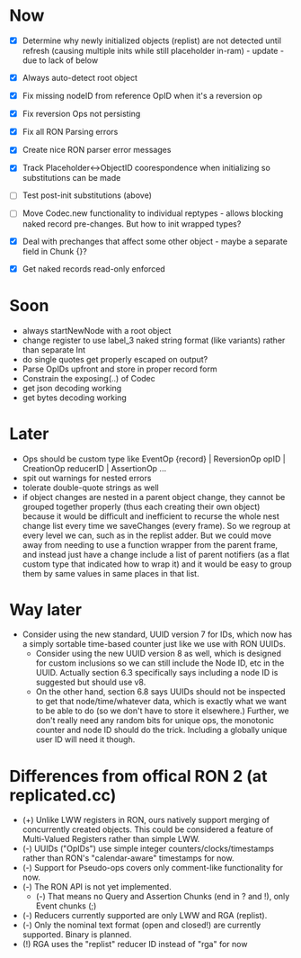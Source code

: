 # Now
- [X] Determine why newly initialized objects (replist) are not detected until refresh (causing multiple inits while still placeholder in-ram) - update - due to lack of below
- [X] Always auto-detect root object
- [X] Fix missing nodeID from reference OpID when it's a reversion op
- [X] Fix reversion Ops not persisting
- [X] Fix all RON Parsing errors
- [X] Create nice RON parser error messages
- [X] Track Placeholder<->ObjectID coorespondence when initializing so substitutions can be made
- [ ] Test post-init substitutions (above)
- [ ] Move Codec.new functionality to individual reptypes - allows blocking naked record pre-changes. But how to init wrapped types?
- [X] Deal with prechanges that affect some other object - maybe a separate field in Chunk {}?
- [X] Get naked records read-only enforced


# Soon
- always startNewNode with a root object 
- change register to use label_3 naked string format (like variants) rather than separate Int
- do single quotes get properly escaped on output?
- Parse OpIDs upfront and store in proper record form
- Constrain the exposing(..) of Codec
- get json decoding working
- get bytes decoding working


# Later
- Ops should be custom type like EventOp {record} | ReversionOp opID | CreationOp reducerID | AssertionOp ...
- spit out warnings for nested errors
- tolerate double-quote strings as well
- if object changes are nested in a parent object change, they cannot be grouped together properly (thus each creating their own object) because it would be difficult and inefficient to recurse the whole nest change list every time we saveChanges (every frame). So we regroup at every level we can, such as in the replist adder. But we could move away from needing to use a function wrapper from the parent frame, and instead just have a change include a list of parent notifiers (as a flat custom type that indicated how to wrap it) and it would be easy to group them by same values in same places in that list.


# Way later
- Consider using the new standard, UUID version 7 for IDs, which now has a simply sortable time-based counter just like we use with RON UUIDs.
  - Consider using the new UUID version 8 as well, which is designed for custom inclusions so we can still include the Node ID, etc in the UUID. Actually section 6.3 specifically says including a node ID is suggested but should use v8.
  - On the other hand, section 6.8 says UUIDs should not be inspected to get that node/time/whatever data, which is exactly what we want to be able to do (so we don't have to store it elsewhere.) Further, we don't really need any random bits for unique ops, the monotonic counter and node ID should do the trick. Including a globally unique user ID will need it though.


# Differences from offical RON 2 (at replicated.cc)
- (+) Unlike LWW registers in RON, ours natively support merging of concurrently created objects. This could be considered a feature of Multi-Valued Registers rather than simple LWW.
- (-) UUIDs ("OpIDs") use simple integer counters/clocks/timestamps rather than RON's "calendar-aware" timestamps for now.
- (-) Support for Pseudo-ops covers only comment-like functionality for now. 
- (-) The RON API is not yet implemented.
  - (-) That means no Query and Assertion Chunks (end in ? and !), only Event chunks (;)
- (-) Reducers currently supported are only LWW and RGA (replist).
- (-) Only the nominal text format (open and closed!) are currently supported. Binary is planned.
- (!) RGA uses the "replist" reducer ID instead of "rga" for now